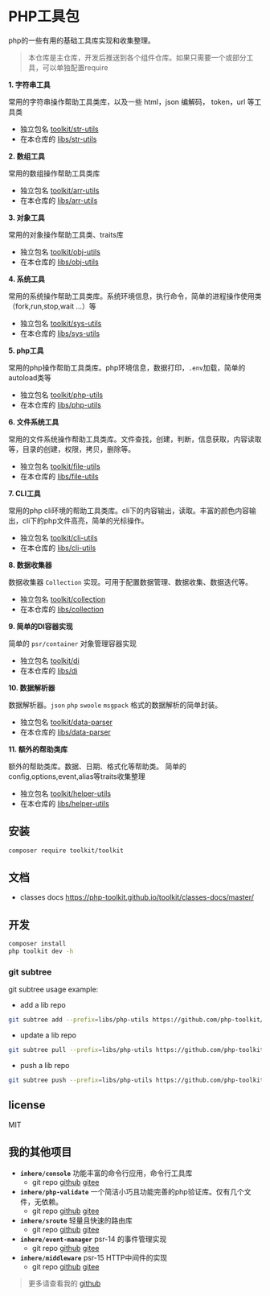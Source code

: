 # PHP工具包

php的一些有用的基础工具库实现和收集整理。

> 本仓库是主仓库，开发后推送到各个组件仓库。如果只需要一个或部分工具，可以单独配置require

**1. 字符串工具**

常用的字符串操作帮助工具类库，以及一些 html，json 编解码， token，url 等工具类

- 独立包名 [toolkit/str-utils](https://github.com/php-toolkit/str-utils)
- 在本仓库的 [libs/str-utils](libs/str-utils)

**2. 数组工具**

常用的数组操作帮助工具类库

- 独立包名 [toolkit/arr-utils](https://github.com/php-toolkit/arr-utils)
- 在本仓库的 [libs/arr-utils](libs/arr-utils)

**3. 对象工具** 

常用的对象操作帮助工具类、traits库

- 独立包名 [toolkit/obj-utils](https://github.com/php-toolkit/obj-utils)
- 在本仓库的 [libs/obj-utils](libs/obj-utils)

**4. 系统工具** 

常用的系统操作帮助工具类库。系统环境信息，执行命令，简单的进程操作使用类（fork,run,stop,wait ...）等

- 独立包名 [toolkit/sys-utils](https://github.com/php-toolkit/sys-utils)
- 在本仓库的 [libs/sys-utils](libs/sys-utils) 

**5. php工具** 

常用的php操作帮助工具类库。php环境信息，数据打印，`.env`加载，简单的autoload类等

- 独立包名 [toolkit/php-utils](https://github.com/php-toolkit/php-utils)
- 在本仓库的 [libs/php-utils](libs/php-utils) 

**6. 文件系统工具** 

常用的文件系统操作帮助工具类库。文件查找，创建，判断，信息获取，内容读取等，目录的创建，权限，拷贝，删除等。

- 独立包名 [toolkit/file-utils](https://github.com/php-toolkit/file-utils)
- 在本仓库的 [libs/file-utils](libs/file-utils) 

**7. CLI工具** 

常用的php cli环境的帮助工具类库。cli下的内容输出，读取。丰富的颜色内容输出，cli下的php文件高亮，简单的光标操作。

- 独立包名 [toolkit/cli-utils](https://github.com/php-toolkit/cli-utils)
- 在本仓库的 [libs/cli-utils](libs/cli-utils) 

**8. 数据收集器** 

数据收集器 `Collection` 实现。可用于配置数据管理、数据收集、数据迭代等。

- 独立包名 [toolkit/collection](https://github.com/php-toolkit/collection)
- 在本仓库的 [libs/collection](libs/collection) 

**9. 简单的DI容器实现** 

简单的 `psr/container` 对象管理容器实现

- 独立包名 [toolkit/di](https://github.com/php-toolkit/di)
- 在本仓库的 [libs/di](libs/di) 

**10. 数据解析器** 

数据解析器。`json` `php` `swoole` `msgpack` 格式的数据解析的简单封装。

- 独立包名 [toolkit/data-parser](https://github.com/php-toolkit/data-parser)
- 在本仓库的 [libs/data-parser](libs/data-parser) 

**11. 额外的帮助类库**

额外的帮助类库。数据、日期、格式化等帮助类。 简单的 config,options,event,alias等traits收集整理

- 独立包名 [toolkit/helper-utils](https://github.com/php-toolkit/helper-utils)
- 在本仓库的 [libs/helper-utils](libs/helper-utils) 

## 安装

```bash
composer require toolkit/toolkit
```

## 文档

- classes docs https://php-toolkit.github.io/toolkit/classes-docs/master/

## 开发

```bash
composer install
php toolkit dev -h
```

### git subtree

git subtree usage example:

- add a lib repo

```bash
git subtree add --prefix=libs/php-utils https://github.com/php-toolkit/php-utils master --squash
```

- update a lib repo

```bash
git subtree pull --prefix=libs/php-utils https://github.com/php-toolkit/php-utils master --squash
```

- push a lib repo

```bash
git subtree push --prefix=libs/php-utils https://github.com/php-toolkit/php-utils master
```

## license

MIT

## 我的其他项目

- **`inhere/console`** 功能丰富的命令行应用，命令行工具库
  - git repo [github](https://github.com/inhere/php-console) [gitee](https://gitee.com/inhere/php-console)
- **`inhere/php-validate`** 一个简洁小巧且功能完善的php验证库。仅有几个文件，无依赖。
  - git repo [github](https://github.com/inhere/php-validate)  [gitee](https://gitee.com/inhere/php-validate)
- **`inhere/sroute`** 轻量且快速的路由库
  - git repo [github](https://github.com/inhere/php-srouter)  [gitee](https://gitee.com/inhere/php-srouter)
- **`inhere/event-manager`** psr-14 的事件管理实现
  - git repo [github](https://github.com/inhere/php-event-manager)  [gitee](https://gitee.com/inhere/php-event-manager)
- **`inhere/middleware`** psr-15 HTTP中间件的实现
  - git repo [github](https://github.com/inhere/php-middleware)  [gitee](https://gitee.com/inhere/php-middleware)


> 更多请查看我的 [github](https://github.com/inhere)
